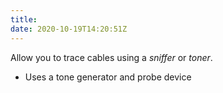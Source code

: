 ```yaml
---
title: 
date: 2020-10-19T14:20:51Z
---
```


Allow you to trace cables using a *sniffer* or *toner*.

-   Uses a tone generator and probe device

